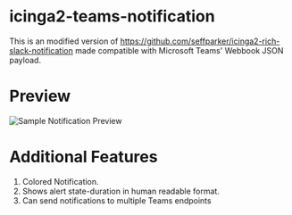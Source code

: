 # icinga2-teams-notification

This is an modified version of https://github.com/seffparker/icinga2-rich-slack-notification made compatible with Microsoft Teams' Webbook JSON payload.

# Preview
![Sample Notification Preview](https://github.com/seffparker/icinga2-teams-notification/blob/master/preview.png?raw=true "Sample Notification Preview")

# Additional Features
1. Colored Notification.
2. Shows alert state-duration in human readable format.
3. Can send notifications to multiple Teams endpoints
